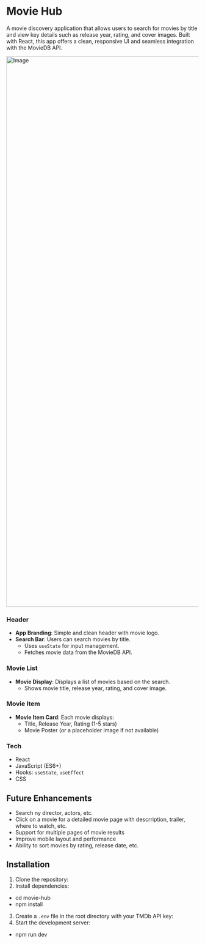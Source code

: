 # Movie Hub

A movie discovery application that allows users to search for movies by title and view key details such as release year, rating, and cover images. Built with React, this app offers a clean, responsive UI and seamless integration with the MovieDB API.

<img width="1440" alt="Image" src="https://github.com/user-attachments/assets/0f14d9e5-5dc0-44f8-91b3-facf72496fb8" />

### Header

- **App Branding**: Simple and clean header with movie logo.
- **Search Bar**: Users can search movies by title.
  - Uses `useState` for input management.
  - Fetches movie data from the MovieDB API.

### Movie List

- **Movie Display**: Displays a list of movies based on the search.
  - Shows movie title, release year, rating, and cover image.

### Movie Item

- **Movie Item Card**: Each movie displays:
  - Title, Release Year, Rating (1-5 stars)
  - Movie Poster (or a placeholder image if not available)

### Tech

- React
- JavaScript (ES6+)
- Hooks: `useState`, `useEffect`
- CSS

## Future Enhancements

- Search ny director, actors, etc.
- Click on a movie for a detailed movie page with descrription, trailer, where to watch, etc.
- Support for multiple pages of movie results
- Improve mobile layout and performance
- Ability to sort movies by rating, release date, etc.

## Installation

1. Clone the repository:
2. Install dependencies:

- cd movie-hub
- npm install

3. Create a `.env` file in the root directory with your TMDb API key:
4. Start the development server:

- npm run dev

